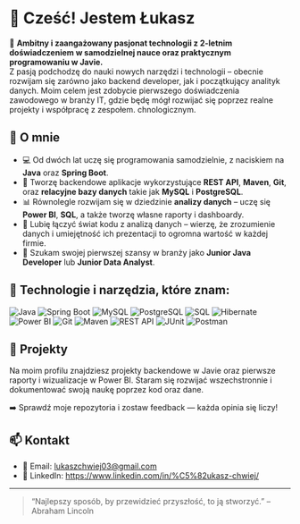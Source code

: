 # 👋 Cześć! Jestem Łukasz

🎯 **Ambitny i zaangażowany pasjonat technologii z 2-letnim doświadczeniem w samodzielnej nauce oraz praktycznym programowaniu w Javie.**  
Z pasją podchodzę do nauki nowych narzędzi i technologii – obecnie rozwijam się zarówno jako backend developer, jak i początkujący analityk danych. Moim celem jest zdobycie pierwszego doświadczenia zawodowego w branży IT, gdzie będę mógł rozwijać się poprzez realne projekty i współpracę z zespołem.
chnologicznym.

## 💼 O mnie
- 💻 Od dwóch lat uczę się programowania samodzielnie, z naciskiem na **Java** oraz **Spring Boot**.
- 🔧 Tworzę backendowe aplikacje wykorzystujące **REST API**, **Maven**, **Git**, oraz **relacyjne bazy danych** takie jak **MySQL** i **PostgreSQL**.
- 📊 Równolegle rozwijam się w dziedzinie **analizy danych** – uczę się **Power BI**, **SQL**, a także tworzę własne raporty i dashboardy.
- 🔄 Lubię łączyć świat kodu z analizą danych – wierzę, że zrozumienie danych i umiejętność ich prezentacji to ogromna wartość w każdej firmie.
- 🚀 Szukam swojej pierwszej szansy w branży jako **Junior Java Developer** lub **Junior Data Analyst**.


## 🚀 Technologie i narzędzia, które znam:
![Java](https://img.shields.io/badge/-Java-007396?style=flat&logo=java)
![Spring Boot](https://img.shields.io/badge/-Spring%20Boot-6DB33F?style=flat&logo=spring-boot)
![MySQL](https://img.shields.io/badge/-MySQL-4479A1?style=flat&logo=mysql)
![PostgreSQL](https://img.shields.io/badge/-PostgreSQL-336791?style=flat&logo=postgresql)
![SQL](https://img.shields.io/badge/-SQL-%2300ADD8?style=flat)
![Hibernate](https://img.shields.io/badge/-Hibernate-59666C?style=flat&logo=hibernate)
![Power BI](https://img.shields.io/badge/-Power%20BI-F2C811?style=flat&logo=powerbi)
![Git](https://img.shields.io/badge/-Git-F05032?style=flat&logo=git)
![Maven](https://img.shields.io/badge/-Maven-C71A36?style=flat&logo=apache-maven)
![REST API](https://img.shields.io/badge/-REST%20API-%2300ADD8?style=flat)
![JUnit](https://img.shields.io/badge/-JUnit-25A162?style=flat&logo=java)
![Postman](https://img.shields.io/badge/-Postman-FF6C37?style=flat&logo=postman)

  
## 📂 Projekty
Na moim profilu znajdziesz projekty backendowe w Javie oraz pierwsze raporty i wizualizacje w Power BI. Staram się rozwijać wszechstronnie i dokumentować swoją naukę poprzez kod oraz dane.

➡️ Sprawdź moje repozytoria i zostaw feedback — każda opinia się liczy!

## 📫 Kontakt
- 📧 Email: lukaszchwiej03@gmail.com
- 💼 LinkedIn: https://www.linkedin.com/in/%C5%82ukasz-chwiej/

---

> “Najlepszy sposób, by przewidzieć przyszłość, to ją stworzyć.” – Abraham Lincoln
